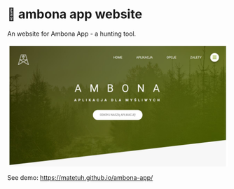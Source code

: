 # 🦌 ambona app website

An website for Ambona App - a hunting tool.

<p align="center">
  <img src="./example/1.JPG " alt="Example of Ambona website" width="738">
</p>

See demo: https://matetuh.github.io/ambona-app/
